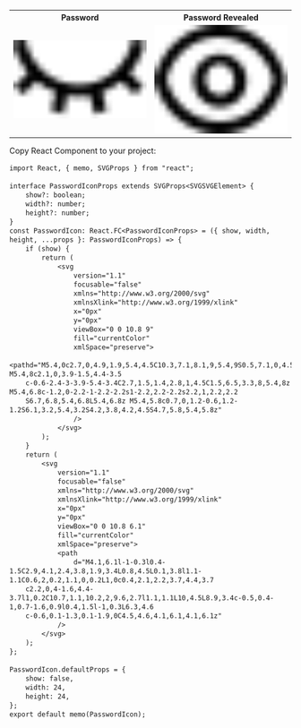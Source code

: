 <table>
 <tr>
  <th>Password</th>
  <th>Password Revealed</th>
 </tr>
 <tr>
  <td>
    <img width="600" alt="image" src="password.svg">
  </td>
  <td>
    <img width="600" alt="image" src="password_revealed.svg">
  </td>
 </tr>
</table>

Copy React Component to your project:

```tsx
import React, { memo, SVGProps } from "react";

interface PasswordIconProps extends SVGProps<SVGSVGElement> {
	show?: boolean;
	width?: number;
	height?: number;
}
const PasswordIcon: React.FC<PasswordIconProps> = ({ show, width, height, ...props }: PasswordIconProps) => {
	if (show) {
		return (
			<svg
				version="1.1"
				focusable="false"
				xmlns="http://www.w3.org/2000/svg"
				xmlnsXlink="http://www.w3.org/1999/xlink"
				x="0px"
				y="0px"
				viewBox="0 0 10.8 9"
				fill="currentColor"
				xmlSpace="preserve">
				<pathd="M5.4,0c2.7,0,4.9,1.9,5.4,4.5C10.3,7.1,8.1,9,5.4,9S0.5,7.1,0,4.5C0.5,1.9,2.7,0,5.4,0z M5.4,8c2.1,0,3.9-1.5,4.4-3.5
	c-0.6-2.4-3-3.9-5.4-3.4C2.7,1.5,1.4,2.8,1,4.5C1.5,6.5,3.3,8,5.4,8z M5.4,6.8c-1.2,0-2.2-1-2.2-2.2s1-2.2,2.2-2.2s2.2,1,2.2,2.2
	S6.7,6.8,5.4,6.8L5.4,6.8z M5.4,5.8c0.7,0,1.2-0.6,1.2-1.2S6.1,3.2,5.4,3.2S4.2,3.8,4.2,4.5S4.7,5.8,5.4,5.8z"
				/>
			</svg>
		);
	}
	return (
		<svg
			version="1.1"
			focusable="false"
			xmlns="http://www.w3.org/2000/svg"
			xmlnsXlink="http://www.w3.org/1999/xlink"
			x="0px"
			y="0px"
			viewBox="0 0 10.8 6.1"
			fill="currentColor"
			xmlSpace="preserve">
			<path
				d="M4.1,6.1l-1-0.3l0.4-1.5C2.9,4.1,2.4,3.8,1.9,3.4L0.8,4.5L0.1,3.8l1.1-1.1C0.6,2,0.2,1.1,0,0.2L1,0c0.4,2.1,2.2,3.7,4.4,3.7
	c2.2,0,4-1.6,4.4-3.7l1,0.2C10.7,1.1,10.2,2,9.6,2.7l1.1,1.1L10,4.5L8.9,3.4c-0.5,0.4-1,0.7-1.6,0.9l0.4,1.5l-1,0.3L6.3,4.6
	c-0.6,0.1-1.3,0.1-1.9,0C4.5,4.6,4.1,6.1,4.1,6.1z"
			/>
		</svg>
	);
};

PasswordIcon.defaultProps = {
	show: false,
	width: 24,
	height: 24,
};
export default memo(PasswordIcon);
```
